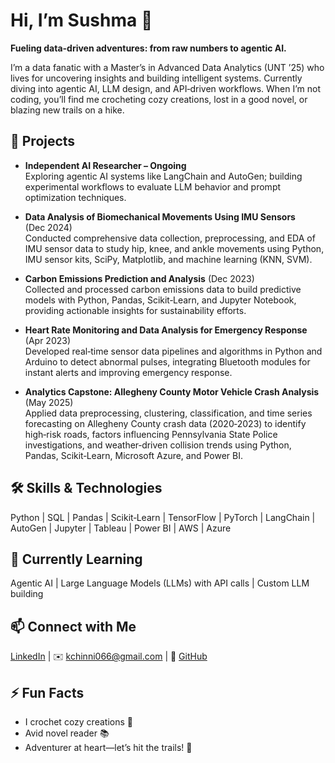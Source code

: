 # Hi, I’m Sushma 👋

**Fueling data-driven adventures: from raw numbers to agentic AI.**

I’m a data fanatic with a Master’s in Advanced Data Analytics (UNT ’25) who lives for uncovering insights and building intelligent systems. Currently diving into agentic AI, LLM design, and API‑driven workflows. When I’m not coding, you’ll find me crocheting cozy creations, lost in a good novel, or blazing new trails on a hike.

## 🔭 Projects

- **Independent AI Researcher – Ongoing**  
  Exploring agentic AI systems like LangChain and AutoGen; building experimental workflows to evaluate LLM behavior and prompt optimization techniques. 

- **Data Analysis of Biomechanical Movements Using IMU Sensors** (Dec 2024)  
  Conducted comprehensive data collection, preprocessing, and EDA of IMU sensor data to study hip, knee, and ankle movements using Python, IMU sensor kits, SciPy, Matplotlib, and machine learning (KNN, SVM).

- **Carbon Emissions Prediction and Analysis** (Dec 2023)  
  Collected and processed carbon emissions data to build predictive models with Python, Pandas, Scikit‑Learn, and Jupyter Notebook, providing actionable insights for sustainability efforts.

- **Heart Rate Monitoring and Data Analysis for Emergency Response** (Apr 2023)  
  Developed real‑time sensor data pipelines and algorithms in Python and Arduino to detect abnormal pulses, integrating Bluetooth modules for instant alerts and improving emergency response.

- **Analytics Capstone: Allegheny County Motor Vehicle Crash Analysis** (May 2025)  
  Applied data preprocessing, clustering, classification, and time series forecasting on Allegheny County crash data (2020‑2023) to identify high‑risk roads, factors influencing Pennsylvania State Police investigations, and weather‑driven collision trends using Python, Pandas, Scikit‑Learn, Microsoft Azure, and Power BI. 

## 🛠️ Skills & Technologies

Python | SQL | Pandas | Scikit‑Learn | TensorFlow | PyTorch | LangChain | AutoGen | Jupyter | Tableau | Power BI | AWS | Azure

## 🌱 Currently Learning

Agentic AI | Large Language Models (LLMs) with API calls | Custom LLM building

## 📫 Connect with Me

[LinkedIn](http://www.linkedin.com/in/sushma-kummari)  | ✉️ kchinni066@gmail.com  | 🐙 [GitHub](https://github.com/tsuki3002)

## ⚡ Fun Facts

- I crochet cozy creations 🧶  
- Avid novel reader 📚  
- Adventurer at heart—let’s hit the trails! 🥾

